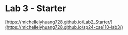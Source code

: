 # Lab 3 - Starter
[https://michellelyhuang728.github.io/Lab2_Starter/](https://michellelyhuang728.github.io/sp24-cse110-lab3/)
